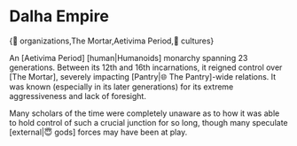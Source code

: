 # Dalha Empire

{🤝 organizations,The Mortar,Aetivima Period,👥 cultures}

An [Aetivima Period] [human|Humanoids] monarchy spanning 23 generations. Between its 12th and 16th incarnations, it reigned control over [The Mortar], severely impacting [Pantry|🌐 The Pantry]-wide relations. It was known (especially in its later generations) for its extreme aggressiveness and lack of foresight.

Many scholars of the time were completely unaware as to how it was able to hold control of such a crucial junction for so long, though many speculate [external|😇 gods] forces may have been at play.
